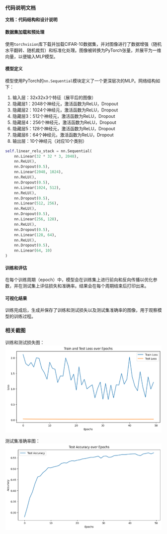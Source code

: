 

### 代码说明文档

**文档：代码结构和设计说明**

#### 数据集加载和预处理
使用`torchvision`库下载并加载CIFAR-10数据集，并对图像进行了数据增强（随机水平翻转、随机裁剪）和标准化处理。图像被转换为PyTorch张量，并展平为一维向量，以便输入MLP模型。

#### 模型定义
模型使用PyTorch的`nn.Sequential`模块定义了一个更深层次的MLP。网络结构如下：
1. 输入层：32x32x3个特征（展平后的图像）
2. 隐藏层1：2048个神经元，激活函数为ReLU，Dropout
3. 隐藏层2：1024个神经元，激活函数为ReLU，Dropout
4. 隐藏层3：512个神经元，激活函数为ReLU，Dropout
5. 隐藏层4：256个神经元，激活函数为ReLU，Dropout
6. 隐藏层5：128个神经元，激活函数为ReLU，Dropout
7. 隐藏层6：64个神经元，激活函数为ReLU，Dropout
8. 输出层：10个神经元（对应10个类别）

```python
self.linear_relu_stack = nn.Sequential(
    nn.Linear(32 * 32 * 3, 2048),
    nn.ReLU(),
    nn.Dropout(0.5),
    nn.Linear(2048, 1024),
    nn.ReLU(),
    nn.Dropout(0.5),
    nn.Linear(1024, 512),
    nn.ReLU(),
    nn.Dropout(0.5),
    nn.Linear(512, 256),
    nn.ReLU(),
    nn.Dropout(0.5),
    nn.Linear(256, 128),
    nn.ReLU(),
    nn.Dropout(0.5),
    nn.Linear(128, 64),
    nn.ReLU(),
    nn.Dropout(0.5),
    nn.Linear(64, 10)
)
```

#### 训练和评估
在每个训练周期（epoch）中，模型会在训练集上进行前向和反向传播以优化参数，并在测试集上评估损失和准确率。结果会在每个周期结束后打印出来。

#### 可视化结果
训练完成后，生成并保存了训练和测试损失以及测试集准确率的图像，用于观察模型的训练过程。

### 相关截图
训练和测试损失图：
![Train and Test Loss](train_test_loss_cifar10_mlp.png)

测试集准确率图：
![Test Accuracy](test_accuracy_cifar10_mlp.png)

